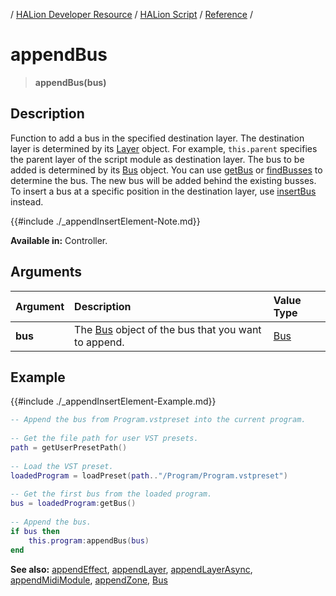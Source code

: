 / [HALion Developer Resource](../..//HALion-Developer-Resource.md) / [HALion Script](./HALion-Script.md) / [Reference](./Reference.md) /

# appendBus

>**appendBus(bus)**

## Description

Function to add a bus in the specified destination layer. The destination layer is determined by its [Layer](./Layer.md) object. For example, ``this.parent`` specifies the parent layer of the script module as destination layer. The bus to be added is determined by its [Bus](./Bus.md) object. You can use [getBus](./getBus.md) or [findBusses](./findBusses.md) to determine the bus. The new bus will be added behind the existing busses. To insert a bus at a specific position in the destination layer, use [insertBus](./insertBus.md) instead.

{{#include ./_appendInsertElement-Note.md}}

**Available in:** Controller.

## Arguments

|Argument|Description|Value Type|
|:-|:-|:-|
|**bus**|The [Bus](./Bus.md) object of the bus that you want to append.|[Bus](./Bus.md)|

## Example

{{#include ./_appendInsertElement-Example.md}}

```lua
-- Append the bus from Program.vstpreset into the current program.
   
-- Get the file path for user VST presets.
path = getUserPresetPath()
   
-- Load the VST preset.
loadedProgram = loadPreset(path.."/Program/Program.vstpreset")
   
-- Get the first bus from the loaded program.
bus = loadedProgram:getBus()
   
-- Append the bus.
if bus then
    this.program:appendBus(bus)
end
```

**See also:** [appendEffect](./appendEffect.md), [appendLayer](./appendLayer.md), [appendLayerAsync](./appendLayerAsync.md), [appendMidiModule](./appendMidiModule.md), [appendZone](./appendZone.md), [Bus](./Bus.md)